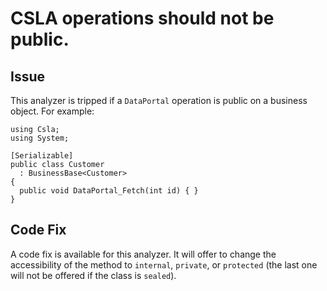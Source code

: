 # CSLA operations should not be public.

## Issue

This analyzer is tripped if a `DataPortal` operation is public on a business object. For example:

```
using Csla;
using System;

[Serializable]
public class Customer
  : BusinessBase<Customer> 
{ 
  public void DataPortal_Fetch(int id) { }	
}
```

## Code Fix

A code fix is available for this analyzer. It will offer to change the accessibility of the method to `internal`, `private`, or `protected` (the last one will not be offered if the class is `sealed`).